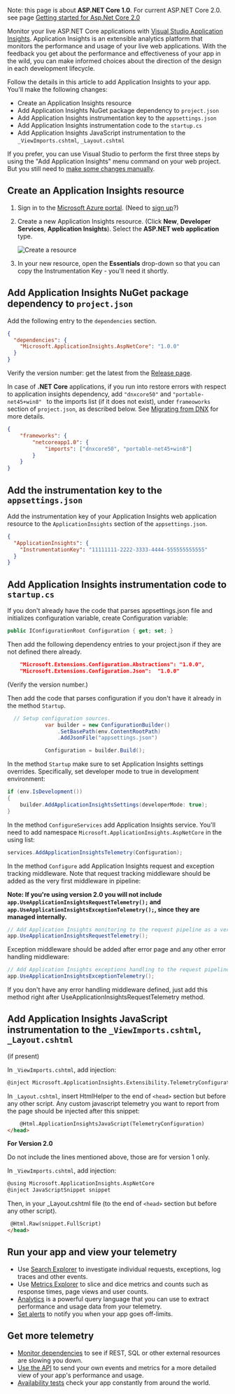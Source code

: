 Note: this page is about **ASP.NET Core 1.0**. For current ASP.NET Core 2.0. see page [Getting started for Asp.Net Core 2.0](https://github.com/Microsoft/ApplicationInsights-aspnetcore/wiki/Getting-Started-with-Application-Insights-for-ASP.NET-Core)

Monitor your live ASP.NET Core applications with [Visual Studio Application Insights](https://azure.microsoft.com/documentation/articles/app-insights-overview/). Application Insights is an extensible analytics platform that monitors the performance and usage of your live web applications. With the feedback you get about the performance and effectiveness of your app in the wild, you can make informed choices about the direction of the design in each development lifecycle.

Follow the details in this article to add Application Insights to your app. You'll make the following changes:

- Create an Application Insights resource
- Add Application Insights NuGet package dependency to `project.json`
- Add Application Insights instrumentation key to the `appsettings.json`
- Add Application Insights instrumentation code to the `startup.cs`
- Add Application Insights JavaScript instrumentation to the `_ViewImports.cshtml`, `_Layout.cshtml`

If you prefer, you can use Visual Studio to perform the first three steps by using the "Add Application Insights" menu command on your web project. But you still need to [make some changes manually](#manual).

## Create an Application Insights resource

1. Sign in to the [Microsoft Azure portal](https://portal.azure.com). (Need to [sign up](https://azure.microsoft.com/pricing/free-trial/)?)
2. Create a new Application Insights resource. (Click **New**, **Developer Services**, **Application Insights**). Select the **ASP.NET web application** type.

    ![Create a resource](https://acom.azurecomcdn.net/80C57D/cdn/mediahandler/docarticles/dpsmedia-prod/azure.microsoft.com/en-us/documentation/articles/app-insights-create-new-resource/20160826050250/01-new.png)
3. In your new resource, open the **Essentials** drop-down so that you can copy the Instrumentation Key - you'll need it shortly. 

## Add Application Insights NuGet package dependency to `project.json`
Add the following entry to the `dependencies` section. 

``` json
{
  "dependencies": {
    "Microsoft.ApplicationInsights.AspNetCore": "1.0.0"
  }
}
```

Verify the version number: get the latest from the [Release page](https://github.com/Microsoft/ApplicationInsights-aspnetcore/releases). 

In case of **.NET Core** applications, if you run into restore errors with respect to application insights dependency,  add ```"dnxcore50"``` and ```"portable-net45+win8" ``` to the imports list (if it does not exist), under ```frameoworks``` section of ```project.json```, as described below. See [Migrating from DNX](http://dotnet.github.io/docs/core-concepts/dnx-migration.html) for more details.
``` json
{
    "frameworks": {
        "netcoreapp1.0": { 
            "imports": ["dnxcore50", "portable-net45+win8"]
        }
    }
}
```

## Add the instrumentation key to the `appsettings.json`

Add the instrumentation key of your Application Insights web application resource to the `ApplicationInsights` section of the `appsettings.json`. 

``` json
{
  "ApplicationInsights": {
    "InstrumentationKey": "11111111-2222-3333-4444-555555555555"
  }
}
```
<a name="manual"></a>
## Add Application Insights instrumentation code to `startup.cs`

If you don't already have the code that parses appsettings.json file and initializes configuration variable, create Configuration variable:

``` C#
public IConfigurationRoot Configuration { get; set; }
```

Then add the following dependency entries to your project.json if they are not defined there already.
``` json
    "Microsoft.Extensions.Configuration.Abstractions": "1.0.0",
    "Microsoft.Extensions.Configuration.Json":  "1.0.0"
```

(Verify the version number.)

Then add the code that parses configuration if you don't have it already in the method ```Startup```.

``` C#
  // Setup configuration sources.
            var builder = new ConfigurationBuilder()
                .SetBasePath(env.ContentRootPath)
                .AddJsonFile("appsettings.json")

            Configuration = builder.Build();
```


In the method ```Startup``` make sure to set Application Insights settings overrides. Specifically, set developer mode to true in development environment:

``` C#
if (env.IsDevelopment())
{
    builder.AddApplicationInsightsSettings(developerMode: true);
}
```

In the method ```ConfigureServices``` add Application Insights service. You'll need to add namespace ```Microsoft.ApplicationInsights.AspNetCore``` in the using list:
``` c#
services.AddApplicationInsightsTelemetry(Configuration);
```

In the method ```Configure``` add Application Insights request and exception tracking middleware. Note that request tracking middleware should be added as the very first middleware in pipeline:

**Note: If you're using version 2.0 you will not include ```app.UseApplicationInsightsRequestTelemetry();``` and ```app.UseApplicationInsightsExceptionTelemetry();```, since they are managed internally.**

``` c#
// Add Application Insights monitoring to the request pipeline as a very first middleware.
app.UseApplicationInsightsRequestTelemetry();
```
Exception middleware should be added after error page and any other error handling middleware:

``` c#
// Add Application Insights exceptions handling to the request pipeline.
app.UseApplicationInsightsExceptionTelemetry();
```
If you don't have any error handling middleware defined, just add this method right after UseApplicationInsightsRequestTelemetry method.

## Add Application Insights JavaScript instrumentation to the `_ViewImports.cshtml`, `_Layout.cshtml`
 (if present)

In `_ViewImports.cshtml`, add injection:
``` html
@inject Microsoft.ApplicationInsights.Extensibility.TelemetryConfiguration TelemetryConfiguration 
```

In `_Layout.cshtml`, insert HtmlHelper to the end of ```<head>``` section but before any other script. Any custom javascript telemetry you want to report from the page should be injected after this snippet:

``` html
	@Html.ApplicationInsightsJavaScript(TelemetryConfiguration) 
</head>
```
**For Version 2.0**

Do not include the lines mentioned above, those are for version 1 only.

In `_ViewImports.cshtml`, add injection:
``` html
@using Microsoft.ApplicationInsights.AspNetCore
@inject JavaScriptSnippet snippet
```
Then, in your _Layout.cshtml file (to the end of ```<head>``` section but before any other script).
```html
 @Html.Raw(snippet.FullScript)
</head>
```


## Run your app and view your telemetry

* Use [Search Explorer](https://azure.microsoft.com/documentation/articles/app-insights-diagnostic-search/) to investigate individual requests, exceptions, log traces and other events.
* Use [Metrics Explorer](https://azure.microsoft.com/documentation/articles/app-insights-metrics-explorer/) to slice and dice metrics and counts such as response times, page views and user counts.
* [Analytics](https://azure.microsoft.com/documentation/articles/app-insights-analytics/) is a powerful query language that you can use to extract performance and usage data from your telemetry.
* [Set alerts](https://azure.microsoft.com/documentation/articles/app-insights-alerts/) to notify you when your app goes off-limits.

## Get more telemetry

* [Monitor dependencies](https://azure.microsoft.com/documentation/articles/app-insights-dependencies/) to see if REST, SQL or other external resources are slowing you down.
* [Use the API](https://azure.microsoft.com/documentation/articles/app-insights-api-custom-events-metrics/) to send your own events and metrics for a more detailed view of your app's performance and usage.
* [Availability tests](https://azure.microsoft.com/documentation/articles/app-insights-monitor-web-app-availability/) check your app constantly from around the world. 